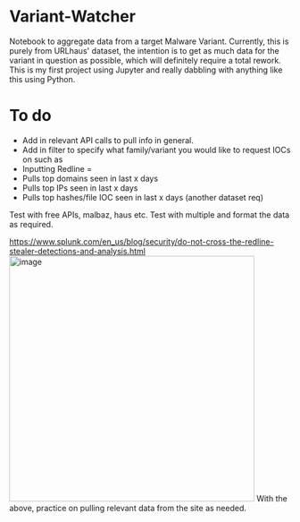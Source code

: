 # Variant-Watcher
Notebook to aggregate data from a target Malware Variant. Currently, this is purely from URLhaus' dataset, the intention is to get as much data for the variant in question as possible, which will definitely require a total rework. This is my first project using Jupyter and really dabbling with anything like this using Python.

# To do

- Add in relevant API calls to pull info in general.
- Add in filter to specify what family/variant you would like to request IOCs on such as 
- Inputting Redline = 
-   Pulls top domains seen in last x days
-   Pulls top IPs seen in last x days
-   Pulls top hashes/file IOC seen in last x days (another dataset req)

Test with free APIs, malbaz, haus etc.
Test with multiple and format the data as required.

https://www.splunk.com/en_us/blog/security/do-not-cross-the-redline-stealer-detections-and-analysis.html
<img width="439" alt="image" src="https://github.com/KynanJones0110/Variant-Watcher/assets/71669145/acde6faa-5750-4352-98f0-fa8274382d66">
With the above, practice on pulling relevant data from the site as needed.
